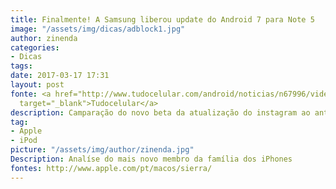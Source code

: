 ```yaml
---
title: Finalmente! A Samsung liberou update do Android 7 para Note 5
image: "/assets/img/dicas/adblock1.jpg"
author: zinenda
categories:
- Dicas
tags: 
date: 2017-03-17 17:31
layout: post
fonte: <a href="http://www.tudocelular.com/android/noticias/n67996/videochamadas-no-android-via-booyah-app.html"
  target="_blank">Tudocelular</a>
description: Camparação do novo beta da atualização do instagram ao antigo beta
tag:
- Apple
- iPod
picture: "/assets/img/author/zinenda.jpg"
Description: Analíse do mais novo membro da família dos iPhones
fontes: http://www.apple.com/pt/macos/sierra/
---
```

